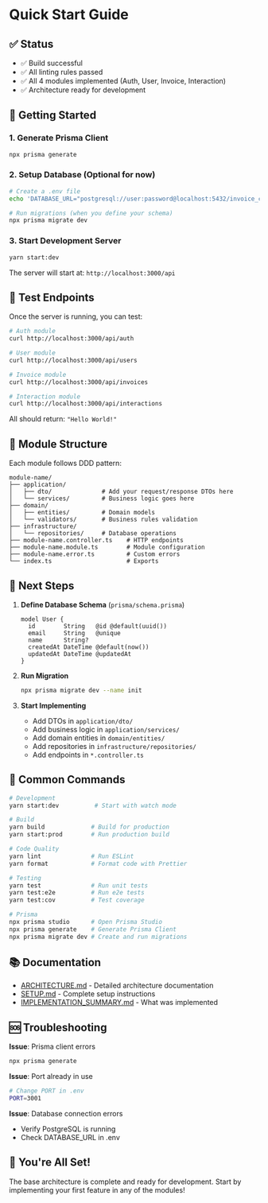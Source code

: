 # Quick Start Guide

## ✅ Status
- ✅ Build successful
- ✅ All linting rules passed
- ✅ All 4 modules implemented (Auth, User, Invoice, Interaction)
- ✅ Architecture ready for development

## 🚀 Getting Started

### 1. Generate Prisma Client
```bash
npx prisma generate
```

### 2. Setup Database (Optional for now)
```bash
# Create a .env file
echo 'DATABASE_URL="postgresql://user:password@localhost:5432/invoice_check"' > .env

# Run migrations (when you define your schema)
npx prisma migrate dev
```

### 3. Start Development Server
```bash
yarn start:dev
```

The server will start at: `http://localhost:3000/api`

## 📍 Test Endpoints

Once the server is running, you can test:

```bash
# Auth module
curl http://localhost:3000/api/auth

# User module
curl http://localhost:3000/api/users

# Invoice module
curl http://localhost:3000/api/invoices

# Interaction module
curl http://localhost:3000/api/interactions
```

All should return: `"Hello World!"`

## 📂 Module Structure

Each module follows DDD pattern:

```
module-name/
├── application/
│   ├── dto/              # Add your request/response DTOs here
│   └── services/         # Business logic goes here
├── domain/
│   ├── entities/         # Domain models
│   └── validators/       # Business rules validation
├── infrastructure/
│   └── repositories/     # Database operations
├── module-name.controller.ts    # HTTP endpoints
├── module-name.module.ts        # Module configuration
├── module-name.error.ts         # Custom errors
└── index.ts                     # Exports
```

## 🎯 Next Steps

1. **Define Database Schema** (`prisma/schema.prisma`)
   ```prisma
   model User {
     id        String   @id @default(uuid())
     email     String   @unique
     name      String?
     createdAt DateTime @default(now())
     updatedAt DateTime @updatedAt
   }
   ```

2. **Run Migration**
   ```bash
   npx prisma migrate dev --name init
   ```

3. **Start Implementing**
   - Add DTOs in `application/dto/`
   - Add business logic in `application/services/`
   - Add domain entities in `domain/entities/`
   - Add repositories in `infrastructure/repositories/`
   - Add endpoints in `*.controller.ts`

## 📝 Common Commands

```bash
# Development
yarn start:dev          # Start with watch mode

# Build
yarn build             # Build for production
yarn start:prod        # Run production build

# Code Quality
yarn lint              # Run ESLint
yarn format            # Format code with Prettier

# Testing
yarn test              # Run unit tests
yarn test:e2e          # Run e2e tests
yarn test:cov          # Test coverage

# Prisma
npx prisma studio      # Open Prisma Studio
npx prisma generate    # Generate Prisma Client
npx prisma migrate dev # Create and run migrations
```

## 📚 Documentation

- [ARCHITECTURE.md](./ARCHITECTURE.md) - Detailed architecture documentation
- [SETUP.md](./SETUP.md) - Complete setup instructions
- [IMPLEMENTATION_SUMMARY.md](./IMPLEMENTATION_SUMMARY.md) - What was implemented

## 🆘 Troubleshooting

**Issue**: Prisma client errors
```bash
npx prisma generate
```

**Issue**: Port already in use
```bash
# Change PORT in .env
PORT=3001
```

**Issue**: Database connection errors
- Verify PostgreSQL is running
- Check DATABASE_URL in .env

## 🎉 You're All Set!

The base architecture is complete and ready for development. Start by implementing your first feature in any of the modules!

